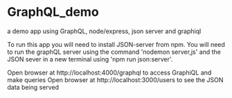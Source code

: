# GraphQL_demo
a demo app using GraphQL, node/express, json server and graphiql


To run this app you will need to install JSON-server from npm.
You will need to run the graphQL server using the command 'nodemon server,js' and the JSON sever in a new terminal using
'npm run json:server'.

Open browser at http://localhost:4000/graphql to access GraphiQL and make queries Open browser at
http://localhost:3000/users to see the JSON data being served

